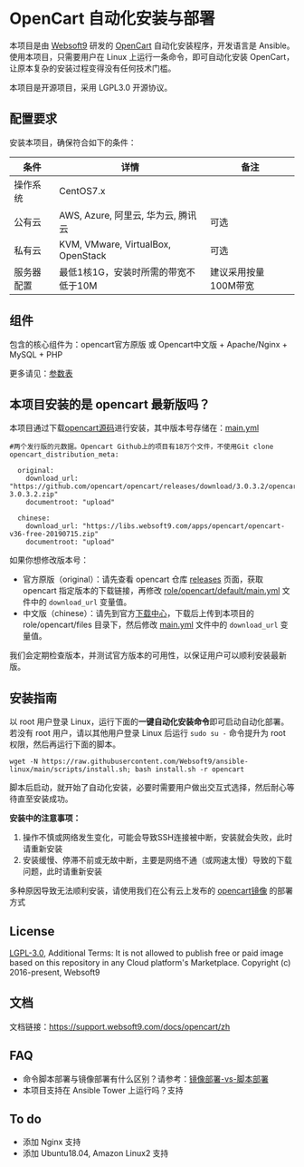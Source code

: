 
# OpenCart 自动化安装与部署

本项目是由 [Websoft9](https://www.websoft9.com) 研发的 [OpenCart](https://www.opencart.com/) 自动化安装程序，开发语言是 Ansible。使用本项目，只需要用户在 Linux 上运行一条命令，即可自动化安装 OpenCart，让原本复杂的安装过程变得没有任何技术门槛。  

本项目是开源项目，采用 LGPL3.0 开源协议。

## 配置要求

安装本项目，确保符合如下的条件：

| 条件       | 详情       | 备注  |
| ------------ | ------------ | ----- |
| 操作系统       | CentOS7.x       |   |
| 公有云| AWS, Azure, 阿里云, 华为云, 腾讯云 | 可选 |
| 私有云|  KVM, VMware, VirtualBox, OpenStack | 可选 |
| 服务器配置 | 最低1核1G，安装时所需的带宽不低于10M |  建议采用按量100M带宽 |

## 组件

包含的核心组件为：opencart官方原版 或 Opencart中文版 + Apache/Nginx + MySQL + PHP

更多请见：[参数表](/docs/zh/stack-components.md)

## 本项目安装的是 opencart 最新版吗？

本项目通过下载[opencart源码](https://github.com/opencart/opencart)进行安装，其中版本号存储在：[main.yml](/roles/opencart/defaults/main.yml)

```
#两个发行版的元数据。Opencart Github上的项目有18万个文件，不使用Git clone
opencart_distribution_meta:

  original:
    download_url: "https://github.com/opencart/opencart/releases/download/3.0.3.2/opencart-3.0.3.2.zip"
    documentroot: "upload"
  
  chinese:
    download_url: "https://libs.websoft9.com/apps/opencart/opencart-v36-free-20190715.zip"
    documentroot: "upload"
```
如果你想修改版本号：

- 官方原版（original）：请先查看 opencart 仓库 [releases](https://github.com/opencart/opencart/releases) 页面，获取 opencart 指定版本的下载链接，再修改 [role/opencart/default/main.yml](/roles/opencart/defaults/main.yml) 文件中的 `download_url` 变量值。
- 中文版（chinese）：请先到官方[下载中心](https://www.opencart.cn/download#anchor-download)，下载后上传到本项目的 role/opencart/files 目录下，然后修改 [main.yml](/roles/opencart/defaults/main.yml) 文件中的 `download_url` 变量值。

我们会定期检查版本，并测试官方版本的可用性，以保证用户可以顺利安装最新版。

## 安装指南

以 root 用户登录 Linux，运行下面的**一键自动化安装命令**即可启动自动化部署。若没有 root 用户，请以其他用户登录 Linux 后运行 `sudo su -` 命令提升为 root 权限，然后再运行下面的脚本。

```
wget -N https://raw.githubusercontent.com/Websoft9/ansible-linux/main/scripts/install.sh; bash install.sh -r opencart
```

脚本后启动，就开始了自动化安装，必要时需要用户做出交互式选择，然后耐心等待直至安装成功。

**安装中的注意事项：**  

1. 操作不慎或网络发生变化，可能会导致SSH连接被中断，安装就会失败，此时请重新安装
2. 安装缓慢、停滞不前或无故中断，主要是网络不通（或网速太慢）导致的下载问题，此时请重新安装

多种原因导致无法顺利安装，请使用我们在公有云上发布的 [opencart镜像](https://apps.websoft9.com/opencart) 的部署方式

## License

[LGPL-3.0](/License.md), Additional Terms: It is not allowed to publish free or paid image based on this repository in any Cloud platform's Marketplace.
Copyright (c) 2016-present, Websoft9

## 文档

文档链接：https://support.websoft9.com/docs/opencart/zh

## FAQ

- 命令脚本部署与镜像部署有什么区别？请参考：[镜像部署-vs-脚本部署](https://support.websoft9.com/docs/faq/zh/bz-product.html#镜像部署-vs-脚本部署)
- 本项目支持在 Ansible Tower 上运行吗？支持

## To do

* 添加 Nginx 支持
* 添加 Ubuntu18.04, Amazon Linux2 支持
